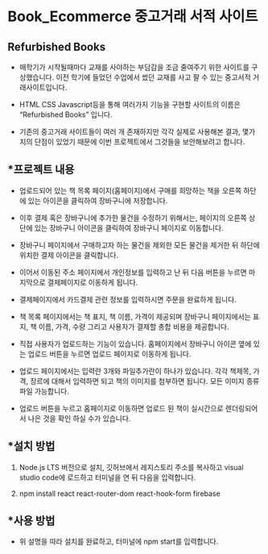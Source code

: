 # Book_Ecommerce 중고거래 서적 사이트
## Refurbished Books



+ 매학기가 시작될때마다 교재를 사야하는 부담감을 조금 줄여주기 위한 사이트를 구상했습니다. 이전 학기에 들었던 수업에서 썼던 교재를 사고 팔 수 있는 중고서적 거래사이트입니다.

+ HTML CSS Javascript등을 통해 여러가지 기능을 구현할 사이트의 이름은 “Refurbished Books” 입니다.

+ 기존의 중고거래 사이트들이 여러 개 존재하지만 각각 실제로 사용해본 결과, 몇가지의 단점이 있었기 때문에 이번 프로젝트에서 그것들을 보안해보려고 합니다.


*프로젝트 내용
-----------------------------------------------------------------------------------

+ 업로드되어 있는 책 목록 페이지(홈페이지)에서 구매를 희망하는 책을 오른쪽 하단에 있는 아이콘을 클릭하여 장바구니에 저장합니다.

+ 이후 결제 혹은 장바구니에 추가한 물건을 수정하기 위해서는, 페이지의 오른쪽 상단에 있는 장바구니 아이콘을 클릭하여 장바구니 페이지로 이동합니다.

+ 장바구니 페이지에서 구매하고자 하는 물건을 제외한 모든 물건을 제거한 뒤 하단에 위치한 결제 아이콘을 클릭합니다.

+ 이어서 이동된 주소 페이지에서 개인정보를 입력하고 난 뒤 다음 버튼을 누르면 마지막으로 결제페이지로 이동하게 됩니다.

+ 결제페이지에서 카드결제 관련 정보를 입력하시면 주문을 완료하게 됩니다.

+ 책 목록 페이지에서는 책 표지, 책 이름, 가격이 제공되며 장바구니 페이지에서는 표지, 책 이름, 가격, 수량 그리고 사용자가 결제할 총합 비용을 제공합니다.

+ 직접 사용자가 업로드하는 기능이 있습니다. 홈페이지에서 장바구니 아이콘 옆에 있는 업로드 버튼을 누르면 업로드 페이지로 이동하게 됩니다.

+ 업로드 페이지에서는 입력란 3개와 파일추가란이 하나가 있습니다. 각각 책제목, 가격, 장르에 대해서 입력하면 되고 책의 이미지를 첨부하면 됩니다. 모든 이미지 종류 파일 가능합니다.

+ 업로드 버튼을 누르고 홈페이지로 이동하면 업로드 된 책이 실시간으로 렌더링되어서 나은 것을 확인 하실 수가 있습니다.

*설치 방법
-------------------------------------------------------------------------------------

1. Node.js LTS 버전으로 설치, 깃허브에서 레지스토리 주소를 복사하고 visual studio code에 로드하고 터미널을 연 뒤 다음을 입력합니다.


2. npm install react react-router-dom react-hook-form firebase


*사용 방법
------------------------------------------------------------------------------------------

+ 위 설명을 따라 설치를 완료하고, 터미널에 npm start를 입력합니다.
